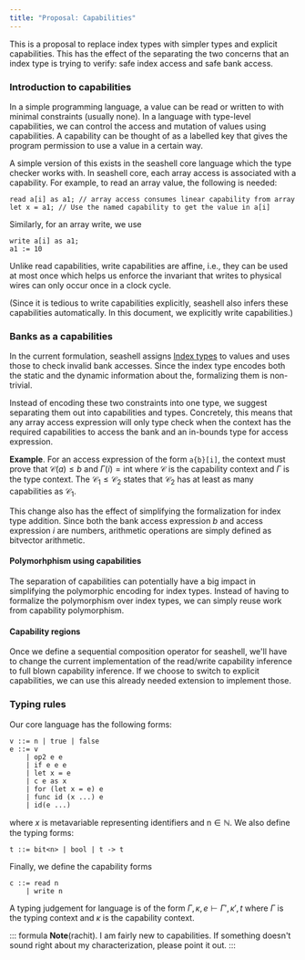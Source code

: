 ```yaml
---
title: "Proposal: Capabilities"
---
```


This is a proposal to replace index types with simpler types and explicit
capabilities. This has the effect of the separating the two concerns that an
index type is trying to verify: safe index access and safe bank access.

### Introduction to capabilities

In a simple programming language, a value can be read or written to with minimal
constraints (usually none). In a language with type-level capabilities, we
can control the access and mutation of values using capabilities. A capability
can be thought of as a labelled key that gives the program permission to
use a value in a certain way.

A simple version of this exists in the seashell core language which the type checker
works with. In seashell core, each array access is associated with a capability.
For example, to read an array value, the following is needed:

```
read a[i] as a1; // array access consumes linear capability from array
let x = a1; // Use the named capability to get the value in a[i]
```

Similarly, for an array write, we use

```
write a[i] as a1;
a1 := 10
```

Unlike read capabilities, write capabilities are affine, i.e., they can be used
at most once which helps us enforce the invariant that writes to physical
wires can only occur once in a clock cycle.

(Since it is tedious to write capabilities explicitly, seashell also infers
these capabilities automatically. In this document, we explicitly write
capabilities.)

### Banks as a capabilities

In the current formulation, seashell assigns [Index types](indextype.html) to
values and uses those to check invalid bank accesses. Since the index type
encodes both the static and the dynamic information about the, formalizing
them is non-trivial.

Instead of encoding these two constraints into one type, we suggest separating
them out into capabilities and types. Concretely, this means that any array
access expression will only type check when the context has the required
capabilities to access the bank and an in-bounds type for access expression.

**Example**. For an access expression of the form `a{b}[i]`, the context must
prove that $\mathcal{C}(a) \leq b$ and $\Gamma(i) = \text{int}$ where $\mathcal{C}$
is the capability context and $\Gamma$ is the type context. The $\mathcal{C}_1 \leq
\mathcal{C}_2$ states that $\mathcal{C}_2$ has at least as many capabilities
as $\mathcal{C}_1$.

This change also has the effect of simplifying the formalization for index type
addition. Since both the bank access expression $b$ and access expression $i$
are numbers, arithmetic operations are simply defined as bitvector arithmetic.

#### Polymorhphism using capabilities

The separation of capabilities can potentially have a big impact in
simplifying the polymorphic encoding for index types. Instead of having to
formalize the polymorphism over index types, we can simply reuse work from
capability polymorphism.

#### Capability regions

Once we define a sequential composition operator for seashell, we'll have to
change the current implementation of the read/write capability inference to
full blown capability inference. If we choose to switch to explicit capabilities,
we can use this already needed extension to implement those.

### Typing rules

Our core language has the following forms:

```
v ::= n | true | false
e ::= v
    | op2 e e
    | if e e e
    | let x = e
    | c e as x
    | for (let x = e) e
    | func id (x ...) e
    | id(e ...)
```

where $x$ is metavariable representing identifiers and $\text{n} \in \mathbb{N}$.
We also define the typing forms:

```
t ::= bit<n> | bool | t -> t
```

Finally, we define the capability forms

```
c ::= read n
    | write n
```

A typing judgement for language is of the form $\Gamma, \kappa, e \vdash \Gamma', \kappa', t$
where $\Gamma$ is the typing context and $\kappa$ is the capability context.

::: formula
**Note**(rachit). I am fairly new to capabilities. If something doesn't sound
right about my characterization, please point it out.
:::